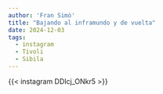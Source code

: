 ```yaml
---
author: 'Fran Simó'
title: "Bajando al inframundo y de vuelta"
date: 2024-12-03
tags:
  - instagram
  - Tivoli
  - Sibila
---
```


{{< instagram DDIcj_ONkr5 >}}

